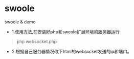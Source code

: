 # swoole
swoole &amp; demo
- 1.使用方法,在安装好php和swoole扩展环境的服务器运行
> php websocket.php

- 2.根据自己服务器情况改下html的websocket发送的ip和端口。
